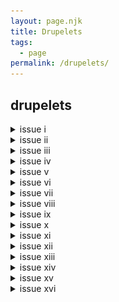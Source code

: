 ```yaml
---
layout: page.njk
title: Drupelets 
tags: 
  - page
permalink: /drupelets/
---
```


## drupelets

<details>
<summary>issue i</summary>
<img src="/assets/images/drupelets/issue-1.png">
</details>

<details>
<summary>issue ii</summary>
<img src="/assets/images/drupelets/issue-2.png">
</details>

<details>
<summary>issue iii</summary>
<img src="/assets/images/drupelets/issue-3.png">
</details>

<details>
<summary>issue iv</summary>
<img src="/assets/images/drupelets/issue-4.png">
</details>

<details>
<summary>issue v</summary>
<img src="/assets/images/drupelets/issue-5.png">
</details>

<details>
<summary>issue vi</summary>
<img src="/assets/images/drupelets/issue-6.png">
</details>

<details>
<summary>issue vii</summary>
<img src="/assets/images/drupelets/issue-7.png">
</details>

<details>
<summary>issue viii</summary>
<img src="/assets/images/drupelets/issue-8.png">
</details>

<details>
<summary>issue ix</summary>
<img src="/assets/images/drupelets/issue-9.png">
</details>

<details>
<summary>issue x</summary>
<img src="/assets/images/drupelets/issue-10.png">
</details>

<details>
<summary>issue xi</summary>
<img src="/assets/images/drupelets/issue-11.png">
</details>

<details>
<summary>issue xii</summary>
<img src="/assets/images/drupelets/issue-12.png">
</details>

<details>
<summary>issue xiii</summary>
<img src="/assets/images/drupelets/issue-13.png">
</details>

<details>
<summary>issue xiv</summary>
<img src="/assets/images/drupelets/issue-14.png">
</details>

<details>
<summary>issue xv</summary>
<img src="/assets/images/drupelets/issue-15.png">
</details>

<details>
<summary>issue xvi</summary>
<img src="/assets/images/drupelets/issue-16.png">
</details>
